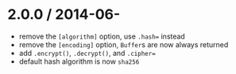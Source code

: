 
2.0.0 / 2014-06-
==================

 * remove the `[algorithm]` option, use `.hash=` instead
 * remove the `[encoding]` option, `Buffer`s are now always returned
 * add `.encrypt()`, `.decrypt()`, and `.cipher=`
 * default hash algorithm is now `sha256`
